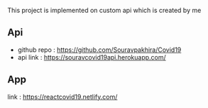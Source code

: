 This project is implemented on custom api which is created by me 

## Api 
* github repo : https://github.com/Souravpakhira/Covid19 
* api link : https://souravcovid19api.herokuapp.com/

## App
link : https://reactcovid19.netlify.com/
